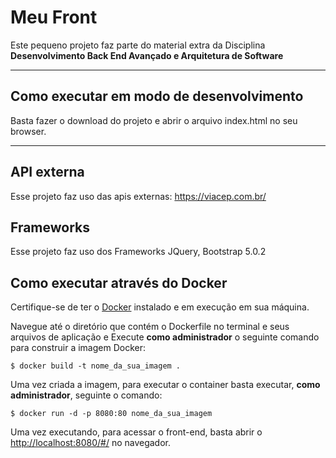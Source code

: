 # Meu Front

Este pequeno projeto faz parte do material extra da Disciplina **Desenvolvimento Back End Avançado e Arquitetura de Software** 

---
## Como executar em modo de desenvolvimento

Basta fazer o download do projeto e abrir o arquivo index.html no seu browser.

---
## API externa

Esse projeto faz uso das apis externas:  https://viacep.com.br/ 
## Frameworks
Esse projeto faz uso dos Frameworks JQuery, Bootstrap 5.0.2 

## Como executar através do Docker

Certifique-se de ter o [Docker](https://docs.docker.com/engine/install/) instalado e em execução em sua máquina.

Navegue até o diretório que contém o Dockerfile no terminal e seus arquivos de aplicação e
Execute **como administrador** o seguinte comando para construir a imagem Docker:

```
$ docker build -t nome_da_sua_imagem .
```

Uma vez criada a imagem, para executar o container basta executar, **como administrador**, seguinte o comando:

```
$ docker run -d -p 8080:80 nome_da_sua_imagem
```

Uma vez executando, para acessar o front-end, basta abrir o [http://localhost:8080/#/](http://localhost:8080/#/) no navegador.
